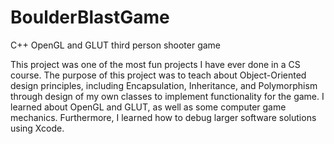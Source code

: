# BoulderBlastGame
C++ OpenGL and GLUT third person shooter game

This project was one of the most fun projects I have ever done in a CS course.  The purpose of this project was to teach about Object-Oriented design principles, including Encapsulation, Inheritance, and Polymorphism through design of my own classes to implement functionality for the game.  I learned about OpenGL and GLUT, as well as some computer game mechanics.  Furthermore, I learned how to debug larger software solutions using Xcode.
